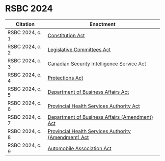 # RSBC 2024

| Citation        | Enactment                                                      |
| --------------- | -------------------------------------------------------------- |
| RSBC 2024, c. 1 | [Constitution Act](./1.md)                                     |
| RSBC 2024, c. 2 | [Legislative Committees Act](./2.md)                           |
| RSBC 2024, c. 3 | [Canadian Security Intelligence Service Act](./3.md)           |
| RSBC 2024, c. 4 | [Protections Act](./4.md)                                      |
| RSBC 2024, c. 5 | [Department of Business Affairs Act](./5.md)                   |
| RSBC 2024, c. 6 | [Provincial Health Services Authority Act](./6.md)             |
| RSBC 2024, c. 7 | [Department of Business Affairs (Amendment) Act](./7.md)       |
| RSBC 2024, c. 8 | [Provincial Health Services Authority (Amendment) Act](./8.md) |
| RSBC 2024, c. 9 | [Automobile Association Act](./9.md)                           |
